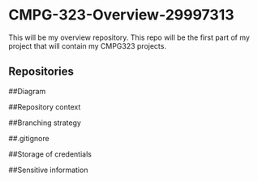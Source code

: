 # CMPG-323-Overview-29997313
This will be my overview repository. This repo will be the first part of my project that will contain my CMPG323 projects.

## Repositories


##Diagram


##Repository context


##Branching strategy


##.gitignore


##Storage of credentials


##Sensitive information

